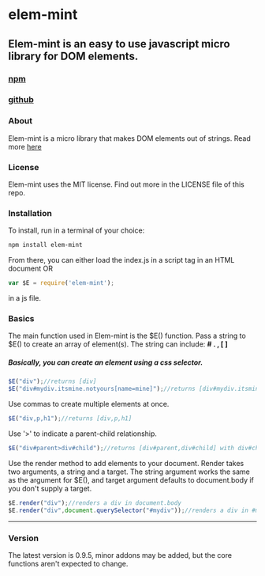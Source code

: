 # elem-mint
## Elem-mint is an easy to use javascript micro library for DOM elements. 

### [npm](https://www.npmjs.com/package/elem-mint)

### [github](https://github.com/spritefullake/elem-mint)

### About
Elem-mint is a micro library that makes DOM elements out of strings. Read more [here](http://spritefullake.github.io/elem-mint/)

### License
Elem-mint uses the MIT license. Find out more in the LICENSE file of this repo.

### Installation
To install, run in a terminal of your choice:
````sh
npm install elem-mint
````
From there, you can either load the index.js in a script tag in an HTML document OR

````javascript
var $E = require('elem-mint');
````
in a js file.

### Basics
The main function used in Elem-mint is the $E() function.
Pass a string to $E() to create an array of element(s).
The string can include: **#  .  ,  [  ]**

##### Basically, you can create an element using a css selector.
````javascript
$E("div");//returns [div]
$E("div#mydiv.itsmine.notyours[name=mine]");//returns [div#mydiv.itsmine.notyours] with a name attribute equal to "mine"
````

Use commas to create multiple elements at once.
````javascript
$E("div,p,h1");//returns [div,p,h1]
````
Use '>' to indicate a parent-child relationship.
````javascript
$E("div#parent>div#child");//returns [div#parent,div#child] with div#child being inside of div#parent
````

Use the render method to add elements to your document.
Render takes two arguments, a string and a target. The string argument works the same as the argument for $E(), and target argument defaults to document.body if you don't supply a target.
````javascript
$E.render("div");//renders a div in document.body
$E.render("div",document.querySelector("#mydiv"));//renders a div in #mydiv
````
***
### Version
The latest version is 0.9.5, minor addons may be added, but the core functions aren't expected to change.

